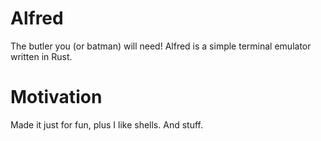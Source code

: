 # Alfred
The butler you (or batman) will need! Alfred is a simple terminal emulator written in Rust.

# Motivation
Made it just for fun, plus I like shells. And stuff.
